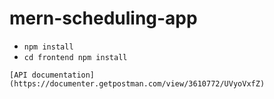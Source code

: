 # mern-scheduling-app

- ```npm install```
- ```cd frontend npm install```

``` [API documentation](https://documenter.getpostman.com/view/3610772/UVyoVxfZ) ```
